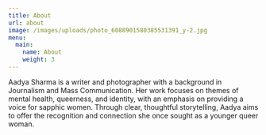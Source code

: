 ```yaml
---
title: About
url: about
image: /images/uploads/photo_6088901580385531391_y-2.jpg
menu:
  main:
    name: About
    weight: 3
---
```

Aadya Sharma is a writer and photographer with a background in Journalism and Mass Communication. Her work focuses on themes of mental health, queerness, and identity, with an emphasis on providing a voice for sapphic women. Through clear, thoughtful storytelling, Aadya aims to offer the recognition and connection she once sought as a younger queer woman.